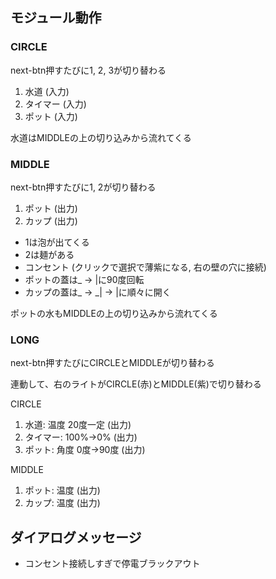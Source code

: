 ## モジュール動作

### CIRCLE

next-btn押すたびに1, 2, 3が切り替わる

1. 水道 (入力)
2. タイマー (入力)
3. ポット (入力)

水道はMIDDLEの上の切り込みから流れてくる

### MIDDLE

next-btn押すたびに1, 2が切り替わる

1. ポット (出力)
2. カップ (出力)

- 1は泡が出てくる
- 2は麺がある
- コンセント (クリックで選択で薄紫になる, 右の壁の穴に接続)
- ポットの蓋は_ → |に90度回転
- カップの蓋は_ → _| → |に順々に開く

ポットの水もMIDDLEの上の切り込みから流れてくる

### LONG

next-btn押すたびにCIRCLEとMIDDLEが切り替わる

連動して、右のライトがCIRCLE(赤)とMIDDLE(紫)で切り替わる

CIRCLE 

1. 水道: 温度 20度一定 (出力)
2. タイマー: 100%→0% (出力) 
3. ポット: 角度 0度→90度 (出力) 

MIDDLE

1. ポット: 温度 (出力)
2. カップ: 温度 (出力)

## ダイアログメッセージ

- コンセント接続しすぎで停電ブラックアウト
